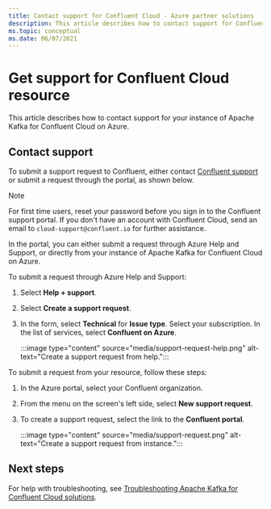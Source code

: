 ```yaml
---
title: Contact support for Confluent Cloud - Azure partner solutions
description: This article describes how to contact support for Confluent Cloud on the Azure portal.
ms.topic: conceptual
ms.date: 06/07/2021
---
```


# Get support for Confluent Cloud resource

This article describes how to contact support for your instance of Apache Kafka for Confluent Cloud on Azure.

## Contact support

To submit a support request to Confluent, either contact [Confluent support](https://support.confluent.io) or submit a request through the portal, as shown below.

> [!NOTE]
> For first time users, reset your password before you sign in to the Confluent support portal. If you don't have an account with Confluent Cloud, send an email to `cloud-support@confluent.io` for further assistance.

In the portal, you can either submit a request through Azure Help and Support, or directly from your instance of Apache Kafka for Confluent Cloud on Azure.

To submit a request through Azure Help and Support:

1. Select **Help + support**.
1. Select **Create a support request**.
1. In the form, select **Technical** for **Issue type**. Select your subscription. In the list of services, select **Confluent on Azure**.

    :::image type="content" source="media/support-request-help.png" alt-text="Create a support request from help.":::

To submit a request from your resource, follow these steps:

1. In the Azure portal, select your Confluent organization.
1. From the menu on the screen's left side, select **New support request**.
1. To create a support request, select the link to the **Confluent portal**.

    :::image type="content" source="media/support-request.png" alt-text="Create a support request from instance.":::

## Next steps

For help with troubleshooting, see [Troubleshooting Apache Kafka for Confluent Cloud solutions](troubleshoot.md).
